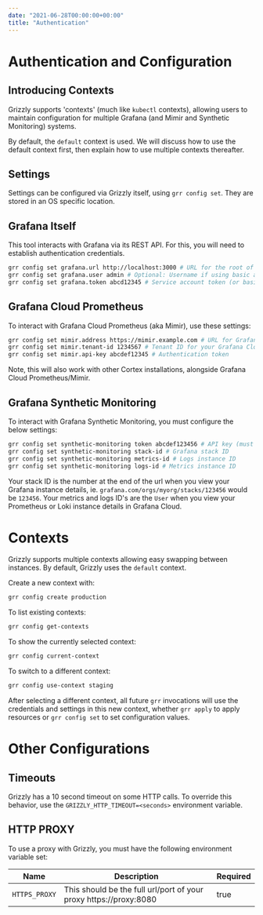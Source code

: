 ```yaml
---
date: "2021-06-28T00:00:00+00:00"
title: "Authentication"
---
```


# Authentication and Configuration

## Introducing Contexts
Grizzly supports 'contexts' (much like `kubectl` contexts), allowing users to maintain
configuration for multiple Grafana (and Mimir and Synthetic Monitoring) systems.

By default, the `default` context is used. We will discuss how to use the default
context first, then explain how to use multiple contexts thereafter.

## Settings

Settings can be configured via Grizzly itself, using `grr config set`. They are stored
in an OS specific location.

## Grafana Itself

This tool interacts with Grafana via its REST API. For this, you will need to
establish authentication credentials.

```sh
grr config set grafana.url http://localhost:3000 # URL for the root of your Grafana instance
grr config set grafana.user admin # Optional: Username if using basic auth
grr config set grafana.token abcd12345 # Service account token (or basic auth password)
```

## Grafana Cloud Prometheus
To interact with Grafana Cloud Prometheus (aka Mimir), use these settings:

```sh
grr config set mimir.address https://mimir.example.com # URL for Grafana Cloud Prometheus instance
grr config set mimir.tenant-id 1234567 # Tenant ID for your Grafana Cloud Prometheus account
grr config set mimir.api-key abcdef12345 # Authentication token
```

Note, this will also work with other Cortex installations, alongside Grafana Cloud Prometheus/Mimir.

## Grafana Synthetic Monitoring
To interact with Grafana Synthetic Monitoring, you must configure the below settings:

```sh
grr config set synthetic-monitoring token abcdef123456 # API key (must have MetricsPublisher permissions)
grr config set synthetic-monitoring stack-id # Grafana stack ID
grr config set synthetic-monitoring metrics-id # Logs instance ID
grr config set synthetic-monitoring logs-id # Metrics instance ID
```
Your stack ID is the number at the end of the url when you view your Grafana instance details, ie. `grafana.com/orgs/myorg/stacks/123456` would be `123456`. Your metrics and logs ID's are the `User` when you view your Prometheus or Loki instance details in Grafana Cloud.

# Contexts
Grizzly supports multiple contexts allowing easy swapping between instances. By default, Grizzly uses the `default`
context.

Create a new context with:
```sh
grr config create production
```

To list existing contexts:
```sh
grr config get-contexts
```

To show the currently selected context:
```sh
grr config current-context
```

To switch to a different context:
```sh
grr config use-context staging
```

After selecting a different context, all future `grr` invocations will use the credentials and settings in this
new context, whether `grr apply` to apply resources or `grr config set` to set configuration values.

# Other Configurations

## Timeouts

Grizzly has a 10 second timeout on some HTTP calls. To override this behavior, use the `GRIZZLY_HTTP_TIMEOUT=<seconds>` environment variable.

## HTTP PROXY
To use a proxy with Grizzly, you must have the following environment variable set:

| Name | Description | Required |
| --- | --- | --- |
| `HTTPS_PROXY` | This should be the full url/port of your proxy https://proxy:8080 | true |
